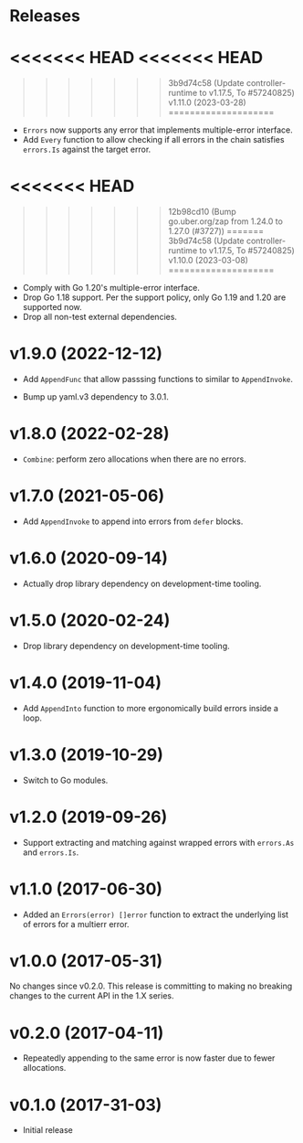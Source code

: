 Releases
========

<<<<<<< HEAD
<<<<<<< HEAD
=======
>>>>>>> 3b9d74c58 (Update controller-runtime to v1.17.5, To #57240825)
v1.11.0 (2023-03-28)
====================
-   `Errors` now supports any error that implements multiple-error
    interface.
-   Add `Every` function to allow checking if all errors in the chain
    satisfies `errors.Is` against the target error.

<<<<<<< HEAD
=======
>>>>>>> 12b98cd10 (Bump go.uber.org/zap from 1.24.0 to 1.27.0 (#3727))
=======
>>>>>>> 3b9d74c58 (Update controller-runtime to v1.17.5, To #57240825)
v1.10.0 (2023-03-08)
====================

-   Comply with Go 1.20's multiple-error interface.
-   Drop Go 1.18 support.
    Per the support policy, only Go 1.19 and 1.20 are supported now.
-   Drop all non-test external dependencies.

v1.9.0 (2022-12-12)
===================

-   Add `AppendFunc` that allow passsing functions to similar to
    `AppendInvoke`.

-   Bump up yaml.v3 dependency to 3.0.1.

v1.8.0 (2022-02-28)
===================

-   `Combine`: perform zero allocations when there are no errors.


v1.7.0 (2021-05-06)
===================

-   Add `AppendInvoke` to append into errors from `defer` blocks.


v1.6.0 (2020-09-14)
===================

-   Actually drop library dependency on development-time tooling.


v1.5.0 (2020-02-24)
===================

-   Drop library dependency on development-time tooling.


v1.4.0 (2019-11-04)
===================

-   Add `AppendInto` function to more ergonomically build errors inside a
    loop.


v1.3.0 (2019-10-29)
===================

-   Switch to Go modules.


v1.2.0 (2019-09-26)
===================

-   Support extracting and matching against wrapped errors with `errors.As`
    and `errors.Is`.


v1.1.0 (2017-06-30)
===================

-   Added an `Errors(error) []error` function to extract the underlying list of
    errors for a multierr error.


v1.0.0 (2017-05-31)
===================

No changes since v0.2.0. This release is committing to making no breaking
changes to the current API in the 1.X series.


v0.2.0 (2017-04-11)
===================

-   Repeatedly appending to the same error is now faster due to fewer
    allocations.


v0.1.0 (2017-31-03)
===================

-   Initial release

